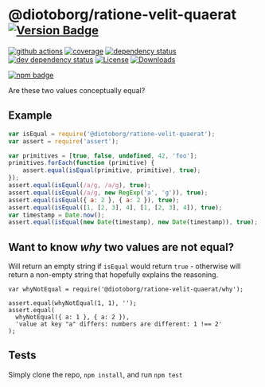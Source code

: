 # @diotoborg/ratione-velit-quaerat <sup>[![Version Badge][2]][1]</sup>

[![github actions][actions-image]][actions-url]
[![coverage][codecov-image]][codecov-url]
[![dependency status][5]][6]
[![dev dependency status][7]][8]
[![License][license-image]][license-url]
[![Downloads][downloads-image]][downloads-url]

[![npm badge][11]][1]

Are these two values conceptually equal?

## Example

```js
var isEqual = require('@diotoborg/ratione-velit-quaerat');
var assert = require('assert');

var primitives = [true, false, undefined, 42, 'foo'];
primitives.forEach(function (primitive) {
	assert.equal(isEqual(primitive, primitive), true);
});
assert.equal(isEqual(/a/g, /a/g), true);
assert.equal(isEqual(/a/g, new RegExp('a', 'g')), true);
assert.equal(isEqual({ a: 2 }, { a: 2 }), true);
assert.equal(isEqual([1, [2, 3], 4], [1, [2, 3], 4]), true);
var timestamp = Date.now();
assert.equal(isEqual(new Date(timestamp), new Date(timestamp)), true);
```

## Want to know *why* two values are not equal?
Will return an empty string if `isEqual` would return `true` - otherwise will return a non-empty string that hopefully explains the reasoning.

```
var whyNotEqual = require('@diotoborg/ratione-velit-quaerat/why');

assert.equal(whyNotEqual(1, 1), '');
assert.equal(
  whyNotEqual({ a: 1 }, { a: 2 }),
  'value at key "a" differs: numbers are different: 1 !== 2'
);
```

## Tests
Simply clone the repo, `npm install`, and run `npm test`

[1]: https://npmjs.org/package/@diotoborg/ratione-velit-quaerat
[2]: https://versionbadg.es/inspect-js/@diotoborg/ratione-velit-quaerat.svg
[5]: https://david-dm.org/inspect-js/@diotoborg/ratione-velit-quaerat.svg
[6]: https://david-dm.org/inspect-js/@diotoborg/ratione-velit-quaerat
[7]: https://david-dm.org/inspect-js/@diotoborg/ratione-velit-quaerat/dev-status.svg
[8]: https://david-dm.org/inspect-js/@diotoborg/ratione-velit-quaerat#info=devDependencies
[11]: https://nodei.co/npm/@diotoborg/ratione-velit-quaerat.png?downloads=true&stars=true
[license-image]: https://img.shields.io/npm/l/@diotoborg/ratione-velit-quaerat.svg
[license-url]: LICENSE
[downloads-image]: https://img.shields.io/npm/dm/@diotoborg/ratione-velit-quaerat.svg
[downloads-url]: https://npm-stat.com/charts.html?package=@diotoborg/ratione-velit-quaerat
[codecov-image]: https://codecov.io/gh/inspect-js/@diotoborg/ratione-velit-quaerat/branch/main/graphs/badge.svg
[codecov-url]: https://app.codecov.io/gh/inspect-js/@diotoborg/ratione-velit-quaerat/
[actions-image]: https://img.shields.io/endpoint?url=https://github-actions-badge-u3jn4tfpocch.runkit.sh/inspect-js/@diotoborg/ratione-velit-quaerat
[actions-url]: https://github.com/diotoborg/ratione-velit-quaerat/actions
